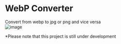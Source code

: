 # WebP Converter
 Convert from webp to jpg or png and vice versa
 <br>
 ![image](https://github.com/syahdafahreza/WebP-Converter/assets/87214398/eba64af7-a1ae-48c6-9edd-6aafb0783908)

 
 *Please note that this project is still under development
